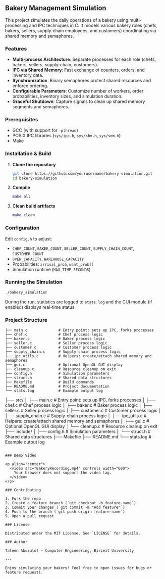 ## Bakery Management Simulation

This project simulates the daily operations of a bakery using multi-processing and IPC techniques in C. It models various bakery roles (chefs, bakers, sellers, supply-chain employees, and customers) coordinating via shared memory and semaphores.

### Features

* **Multi-process Architecture**: Separate processes for each role (chefs, bakers, sellers, supply-chain, customers).
* **IPC via Shared Memory**: Fast exchange of counters, orders, and inventory data.
* **Synchronization**: Binary semaphores protect shared resources and enforce ordering.
* **Configurable Parameters**: Customize number of workers, order probabilities, inventory sizes, and simulation duration.
* **Graceful Shutdown**: Capture signals to clean up shared memory segments and semaphores.

### Prerequisites

* GCC (with support for `-pthread`)
* POSIX IPC libraries (`sys/ipc.h`, `sys/shm.h`, `sys/sem.h`)
* Make

### Installation & Build

1. **Clone the repository**

   ```bash
   git clone https://github.com/yourusername/bakery-simulation.git
   cd bakery-simulation
   ```

2. **Compile**

   ```bash
   make all
   ```

3. **Clean build artifacts**

   ```bash
   make clean
   ```

### Configuration

Edit `config.h` to adjust:

* `CHEF_COUNT`, `BAKER_COUNT`, `SELLER_COUNT`, `SUPPLY_CHAIN_COUNT`, `CUSTOMER_COUNT`
* `OVEN_CAPACITY`, `WAREHOUSE_CAPACITY`
* Probabilities: `arrival_prob`, `want_prob[]`
* Simulation runtime (`MAX_TIME_SECONDS`)

### Running the Simulation

```bash
./bakery_simulation
```

During the run, statistics are logged to `stats.log` and the GUI module (if enabled) displays real-time status.

### Project Structure

```
├── main.c              # Entry point: sets up IPC, forks processes
├── chef.c              # Chef process logic
├── baker.c             # Baker process logic
├── seller.c            # Seller process logic
├── customer.c          # Customer process logic
├── supply_chain.c      # Supply-chain process logic
├── ipc_utils.c         # Helpers: create/attach shared memory and semaphores
├── gui.c               # Optional OpenGL GUI display
├── cleanup.c           # Resource cleanup on exit
├── config.h            # Simulation parameters
├── struct.h            # Shared data structures
├── Makefile            # Build commands
├── README.md           # Project documentation
└── stats.log           # Example output log
```

├── src/
│   ├── main.c              # Entry point: sets up IPC, forks processes
│   ├── chef.c              # Chef process logic
│   ├── baker.c             # Baker process logic
│   ├── seller.c            # Seller process logic
│   ├── customer.c          # Customer process logic
│   ├── supply\_chain.c      # Supply-chain process logic
│   ├── ipc\_utils.c         # Helpers: create/attach shared memory and semaphores
│   ├── gui.c               # Optional OpenGL GUI display
│   └── cleanup.c           # Resource cleanup on exit
├── include/
│   ├── config.h            # Simulation parameters
│   └── struct.h            # Shared data structures
├── Makefile
├── README.md
└── stats.log               # Example output log

```

### Demo Video

<p align="center">
  <video src="BakeryRecording.mp4" controls width="600">
    Your browser does not support the video tag.
  </video>
</p>

### Contributing

1. Fork the repo
2. Create a feature branch (`git checkout -b feature-name`)
3. Commit your changes (`git commit -m "Add feature"`)
4. Push to the branch (`git push origin feature-name`)
5. Open a pull request

### License

Distributed under the MIT License. See `LICENSE` for details.

### Author

Taleen Abuzulof — Computer Engineering, Birzeit University

---

Enjoy simulating your bakery! Feel free to open issues for bugs or feature requests.

```
